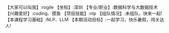 【大家可以叫我】:rogile
【坐标】:深圳
【专业/职业】:数据科学与大数据技术
【兴趣爱好】:coding、摸鱼
【项目技能】:nlp
【组队情况】:未组队，快来一起!
【本课程学习基础】:NLP、LLM
【本期活动目标】:一起学习，快乐暑假，闯关达人!
